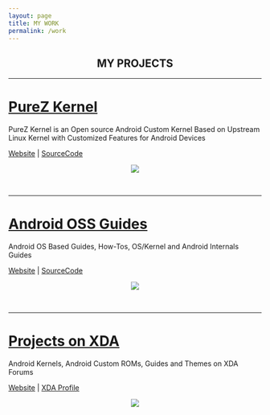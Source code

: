 ```yaml
---
layout: page
title: MY WORK
permalink: /work
---
```


<h2 align="center">MY PROJECTS</h2>

---

<h1><a href="https://zawzaww.github.io/work/purez-kernel">PureZ Kernel</a></h1>
<p>PureZ Kernel is an Open source Android Custom Kernel Based on Upstream Linux Kernel with Customized Features for Android Devices</p>
<p><a href="https://zawzaww.github.io/work/purez-kernel">Website</a> | <a href="https://github.com/purez-android">SourceCode</a></p>
<p align="center"><img src="https://s20.postimg.cc/vpbav0vq5/Pure_Z-_Logo.png" /></p>
<br>

----

<h1><a href="https://zawzaww.github.io/work/androidoss-guides">Android OSS Guides</a></h1>
<p>Android OS Based Guides, How-Tos, OS/Kernel and Android Internals Guides</p>
<p><a href="https://zawzaww.github.io/work/androidoss-guides">Website</a> | <a href="https://github.com/zawzaww/androidoss-guides">SourceCode</a></p>
<p align="center"><img src="https://s20.postimg.cc/70n6ckm5p/android-os-logo-grey.jpg" /></p>
<br>

----

<h1><a href="https://zawzaww.github.io/work/xda-threads-works">Projects on XDA</a></h1>
<p>Android Kernels, Android Custom ROMs, Guides and Themes on XDA Forums</p>
<p><a href="https://zawzaww.github.io/work/xda-threads-works">Website</a> | <a href="https://forum.xda-developers.com/member.php?u=7581611">XDA Profile</a></p>
<p align="center">
  <img src="https://s20.postimg.cc/4qq51vcl9/xda-developers.png" /> 
</p>
